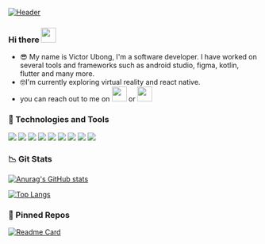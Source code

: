 
[![Header](https://user-images.githubusercontent.com/69816875/147891972-5fc5b29d-2235-448f-b833-d345220e8f24.jpg "Header")](https://developers.google.com/profile/u/vicksoson)


### Hi there <img src="https://raw.githubusercontent.com/MartinHeinz/MartinHeinz/master/wave.gif" width="30px">

- 😎 My name is Victor Ubong, I'm a software developer. I have worked on several tools and frameworks such as android studio, figma, kotlin, flutter and many more.
- 🤓I'm currently exploring virtual reality and react native.
- you can reach out to me on [<img src="https://user-images.githubusercontent.com/69816875/147613139-9a923b92-3c8d-45ee-8c9b-7dacb1170d8f.png" width="30px">](https://www.linkedin.com/in/vicksoson)   or   [<img src="https://user-images.githubusercontent.com/69816875/147613221-a29f570d-bc60-4b55-b7d2-d4e704aacfe1.jpeg" width="30px">](https://www.twitter.com/vicksoson)

### 🔧 Technologies and Tools

 ![](https://img.shields.io/badge/OS-Linux-informational?style=flat&logo=<logohere>&logoColor=white&color=2bbc8a)
 ![](https://img.shields.io/badge/Tool-Android_Studio-informational?style=flat&logo=<logohere>&logoColor=white&color=2bbc8a)
 ![](https://img.shields.io/badge/Code-Kotlin-informational?style=flat&logo=<logohere>&logoColor=white&color=2bbc8a)
 ![](https://img.shields.io/badge/Code-Dart-informational?style=flat&logo=<logohere>&logoColor=white&color=2bbc8a)
 ![](https://img.shields.io/badge/Code-Swift-informational?style=flat&logo=<logohere>&logoColor=white&color=2bbc8a)
 ![](https://img.shields.io/badge/OS-Android-informational?style=flat&logo=<logohere>&logoColor=white&color=2bbc8a)
 ![](https://img.shields.io/badge/Tool-Figma-informational?style=flat&logo=<logohere>&logoColor=white&color=2bbc8a)
 ![](https://img.shields.io/badge/OS-Windows-informational?style=flat&logo=<logohere>&logoColor=white&color=2bbc8a)
 ![](https://img.shields.io/badge/FrameWork-Flutter-informational?style=flat&logo=<logohere>&logoColor=white&color=2bbc8a)


### 📉 Git Stats

[![Anurag's GitHub stats](https://github-readme-stats.vercel.app/api?username=Vcky4&count_private=true&hide=stars&show_icons=true&theme=tokyonight)](https://www.github.com/Vcky4)

<!-- <img align="center" src="https://github-readme-stats.vercel.app/api/top-langs/?username=Vcky4&theme=tokyonight" />
-->
[![Top Langs](https://github-readme-stats.vercel.app/api/top-langs/?username=Vcky4&layout=compact&theme=tokyonight)](https://github.com/Vcky4)

### 📌 Pinned Repos

[![Readme Card](https://github-readme-stats.vercel.app/api/pin/?username=Vcky4&repo=maipady&theme=tokyonight)](https:www.github.com/Vcky4/maipady)
<!--
**Vcky4/Vcky4** is a ✨ _special_ ✨ repository because its `README.md` (this file) appears on your GitHub profile.

Here are some ideas to get you started:

- 🔭 I’m currently working on ...
- 🌱 I’m currently learning ...
- 👯 I’m looking to collaborate on ...
- 🤔 I’m looking for help with ...
- 💬 Ask me about ...
- 📫 How to reach me: ...
- 😄 Pronouns: ...
- ⚡ Fun fact: ...
-->
